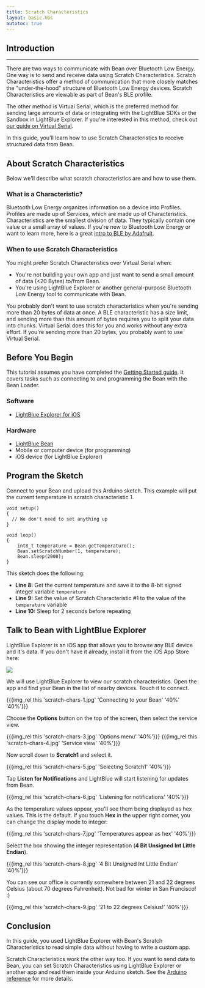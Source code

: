 ```yaml
---
title: Scratch Characteristics
layout: basic.hbs
autotoc: true
---
```


## Introduction
---

There are two ways to communicate with Bean over Bluetooth Low Energy. One way is to send and receive data using Scratch Characteristics. Scratch Characteristics offer a method of communication that more closely matches the "under-the-hood" structure of Bluetooth Low Energy devices. Scratch Characteristics are viewable as part of Bean's BLE profile.

The other method is Virtual Serial, which is the preferred method for sending large amounts of data or integrating with the LightBlue SDKs or the Sandbox in LightBlue Explorer. If you're interested in this method, check out [our guide on Virtual Serial](../virtual-serial/).

In this guide, you'll learn how to use Scratch Characteristics to receive structured data from Bean.

## About Scratch Characteristics
Below we'll describe what scratch characteristics are and how to use them. 

### What is a Characteristic?

Bluetooth Low Energy organizes information on a device into Profiles. Profiles are made up of Services, which are made up of Characteristics. Characteristics are the smallest division of data. They typically contain one value or a small array of values. If you're new to Bluetooth Low Energy or want to learn more, here is a great [intro to BLE by Adafruit](https://learn.adafruit.com/introduction-to-bluetooth-low-energy/introduction). 

### When to use Scratch Characteristics 

You might prefer Scratch Characteristics over Virtual Serial when:
* You're not building your own app and just want to send a small amount of data (<20 Bytes) to/from Bean.
* You're using LightBlue Explorer or another general-purpose Bluetooth Low Energy tool to communicate with Bean.

You probably don't want to use scratch characteristics when you're sending more than 20 bytes of data at once. A BLE characteristic has a size limit, and sending more than this amount of bytes requires you to split your data into chunks. Virtual Serial does this for you and works without any extra effort. If you're sending more than 20 bytes, you probably want to use Virtual Serial.

## Before You Begin

This tutorial assumes you have completed the [Getting Started guide](../../getting-started/intro/). It covers tasks such as connecting to and programming the Bean with the Bean Loader.

### Software

* [LightBlue Explorer for iOS](https://itunes.apple.com/us/app/lightblue-explorer-bluetooth/id557428110?mt=8)

### Hardware

* [LightBlue Bean](http://punchthrough.myshopify.com/products/bean)
* Mobile or computer device (for programming)
* iOS device (for LightBlue Explorer)

## Program the Sketch

Connect to your Bean and upload this Arduino sketch. This example will put the current temperature in scratch characteristic 1. 

```
void setup()
{
  // We don't need to set anything up
}

void loop()
{
	int8_t temperature = Bean.getTemperature();
	Bean.setScratchNumber(1, temperature);
	Bean.sleep(2000);  
}
```

This sketch does the following:

* **Line 8:** Get the current temperature and save it to the 8-bit signed integer variable `temperature`
* **Line 9:** Set the value of Scratch Characteristic #1 to the value of the `temperature` variable
* **Line 10:** Sleep for 2 seconds before repeating

## Talk to Bean with LightBlue Explorer

LightBlue Explorer is an iOS app that allows you to browse any BLE device and it's data. If you don't have it already, install it from the iOS App Store here: 

<a href="https://itunes.apple.com/us/app/lightblue-explorer-bluetooth/id557428110?mt=8">
  <img src="../../_assets/images/getting-started/ios/app_store.svg">
</a>

We will use LightBlue Explorer to view our scratch characteristics. Open the app and find your Bean in the list of nearby devices. Touch it to connect. 

{{{img_rel this 'scratch-chars-1.jpg' 'Connecting to your Bean' '40%' '40%'}}}

Choose the **Options** button on the top of the screen, then select the service view.

{{{img_rel this 'scratch-chars-3.jpg' 'Options menu' '40%'}}}
{{{img_rel this 'scratch-chars-4.jpg' 'Service view' '40%'}}}

Now scroll down to **Scratch1** and select it. 

{{{img_rel this 'scratch-chars-5.jpg' 'Selecting Scratch1' '40%'}}}

Tap **Listen for Notifications** and LightBlue will start listening for updates from Bean.

{{{img_rel this 'scratch-chars-6.jpg' 'Listening for notifications' '40%'}}}

As the temperature values appear, you'll see them being displayed as hex values. This is the default. If you touch **Hex** in the upper right corner, you can change the display mode to integer:

{{{img_rel this 'scratch-chars-7.jpg' 'Temperatures appear as hex' '40%'}}}

Select the box showing the integer representation (**4 Bit Unsigned Int Little Endian**).

{{{img_rel this 'scratch-chars-8.jpg' '4 Bit Unsigned Int Little Endian' '40%'}}}

You can see our office is currently somewhere between 21 and 22 degrees Celsius (about 70 degrees Fahrenheit). Not bad for winter in San Francisco! :)

{{{img_rel this 'scratch-chars-9.jpg' '21 to 22 degrees Celsius!' '40%'}}}

## Conclusion

In this guide, you used LightBlue Explorer with Bean's Scratch Characteristics to read simple data without having to write a custom app.

Scratch Characteristics work the other way too. If you want to send data to Bean, you can set Scratch Characteristics using LightBlue Explorer or another app and read them inside your Arduino sketch. See the [Arduino reference](http://legacy.punchthrough.com/bean/the-arduino-reference/) for more details.
